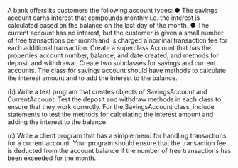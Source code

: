A bank offers its customers the following account types:
● The savings account earns interest that compounds monthly i.e. the interest is calculated
based on the balance on the last day of the month.
● The current account has no interest, but the customer is given a small number of free
transactions per month and is charged a nominal transaction fee for each additional
transaction.
Create a superclass Account that has the properties account number, balance, and date
created, and methods for deposit and withdrawal. Create two subclasses for savings and current
accounts. The class for savings account should have methods to calculate the interest amount
and to add the interest to the balance.

(b) Write a test program that creates objects of SavingsAccount and CurrentAccount.
Test the deposit and withdraw methods in each class to ensure that they work correctly. For
the SavingsAccount class, include statements to test the methods for calculating the interest
amount and adding the interest to the balance.

(c) Write a client program that has a simple menu for handling transactions for a current account.
Your program should ensure that the transaction fee is deducted from the account balance if the
number of free transactions has been exceeded for the month.

